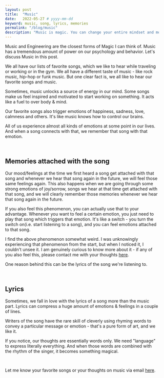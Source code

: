 ```yaml
---
layout: post
title:  "Music"
date:   2022-05-27 # yyyy-mm-dd
keyword: music, song, lyrics, memories
permalink: "/blog/music"
description: "Music is magic. You can change your entire mindset and mood with just a song."
---
```


Music and Engineering are the closest forms of Magic I can think of. Music has a tremendous amount of power on our psychology and behavior. Let's discuss Music in this post.

We all have our lists of favorite songs, which we like to hear while traveling or working or in the gym. We all have a different taste of music - like rock music, hip-hop or funk music. But one clear fact is, we all like to hear our favorite songs and music.   

Sometimes, music unlocks a source of energy in our mind. Some songs make us feel inspired and motivated to start working on something. It acts like a fuel to over body & mind.

Our favorite songs also trigger emotions of happiness, sadness, love, calmness and others. It's like music knows how to control our brains.

All of us experience almost all kinds of emotions at some point in our lives. And when a song connects with that, we remember that song with that emotion.  

<br/>

## Memories attached with the song

Our mood/feelings at the time we first heard a song get attached with that song and whenever we hear that song again in the future, we will feel those same feelings again. This also happens when we are going through some strong emotions of joy/sorrow, songs we hear at that time get attached with that song, and we will clearly remember those memories whenever we hear that song again in the future.

If you also feel this phenomenon, you can actually use that to your advantage. Whenever you want to feel a certain emotion, you just need to play that song which triggers that emotion. It's like a switch - you turn the switch on(i.e. start listening to a song), and you can feel emotions attached to that song.

I find the above phenomenon somewhat weird. I was unknowingly experiencing that phenomenon from the start, but when I noticed it, I couldn't unsee it. I am genuinely curious to know more about it - if any of you also feel this, please contact me with your thoughts <a href="https://prashantkikani.com/contact">here</a>.

One reason behind this can be the lyrics of the song we're listening to. 

<br/>

## Lyrics

Sometimes, we fall in love with the lyrics of a song more than the music part. Lyrics can compress a huge amount of emotions & feelings in a couple of lines.

Writers of the song have the rare skill of cleverly using rhyming words to convey a particular message or emotion - that's a pure form of art, and we like it.  

If you notice, our thoughts are essentially words only. We need "language" to express literally everything. And when those words are combined with the rhythm of the singer, it becomes something magical. 

<br/>

Let me know your favorite songs or your thoughts on music via email <a href="https://prashantkikani.com/contact">here</a>.


